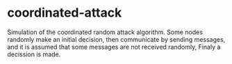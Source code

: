 # coordinated-attack
Simulation of the coordinated random attack algorithm.
Some nodes randomly make an initial decision, then communicate by sending messages, and it is assumed that some messages are not received randomly, Finaly a decission is made.
